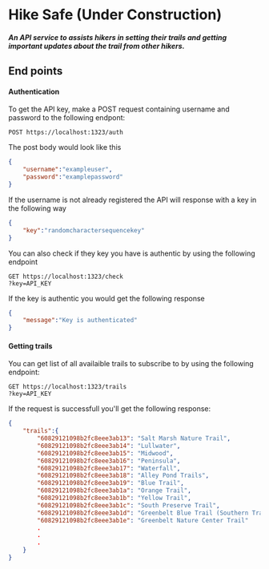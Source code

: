 # Hike Safe (Under Construction)
##### An API service to assists hikers in setting their trails and getting important updates about the trail from other hikers.

## End points

#### Authentication
To get the API key, make a POST request containing username and password to the following endpont:

```
POST https://localhost:1323/auth
```
The post body would look like this

```JSON
{
    "username":"exampleuser",
    "password":"examplepassword"
}

```

If the username is not already registered the API will response with a key in the following way

```JSON
{
    "key":"randomcharactersequencekey"
}
```

You can also check if they key you have is authentic by using the following endpoint

```
GET https://localhost:1323/check
?key=API_KEY
```

If the key is authentic you would get the following response

```JSON
{
    "message":"Key is authenticated"
}
```

#### Getting trails
You can get list of all availaible trails to subscribe to by using the following endpoint:

```
GET https://localhost:1323/trails
?key=API_KEY
```

If the request is successfull you'll get the following response:

```JSON
{
    "trails":{
        "60829121098b2fc8eee3ab13": "Salt Marsh Nature Trail",
        "60829121098b2fc8eee3ab14": "Lullwater",
        "60829121098b2fc8eee3ab15": "Midwood",
        "60829121098b2fc8eee3ab16": "Peninsula",
        "60829121098b2fc8eee3ab17": "Waterfall",
        "60829121098b2fc8eee3ab18": "Alley Pond Trails",
        "60829121098b2fc8eee3ab19": "Blue Trail",
        "60829121098b2fc8eee3ab1a": "Orange Trail",
        "60829121098b2fc8eee3ab1b": "Yellow Trail",
        "60829121098b2fc8eee3ab1c": "South Preserve Trail",
        "60829121098b2fc8eee3ab1d": "Greenbelt Blue Trail (Southern Trailhead)",
        "60829121098b2fc8eee3ab1e": "Greenbelt Nature Center Trail"
        .
        .
        .
    }
}
```
